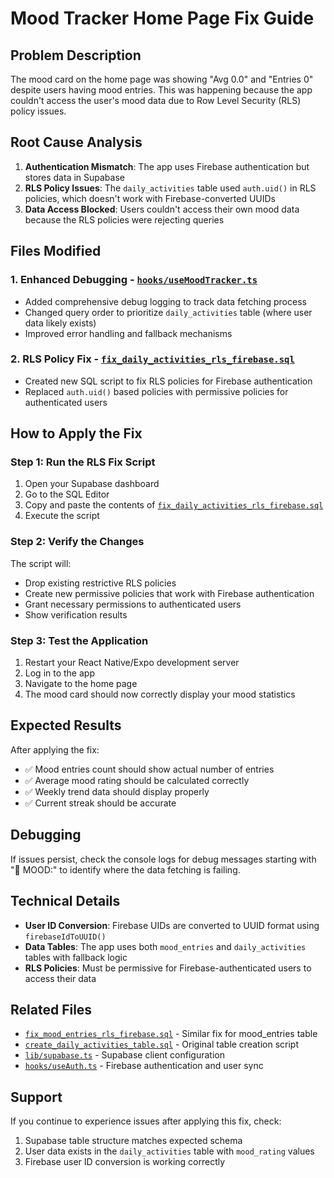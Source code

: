 # Mood Tracker Home Page Fix Guide

## Problem Description
The mood card on the home page was showing "Avg 0.0" and "Entries 0" despite users having mood entries. This was happening because the app couldn't access the user's mood data due to Row Level Security (RLS) policy issues.

## Root Cause Analysis
1. **Authentication Mismatch**: The app uses Firebase authentication but stores data in Supabase
2. **RLS Policy Issues**: The `daily_activities` table used `auth.uid()` in RLS policies, which doesn't work with Firebase-converted UUIDs
3. **Data Access Blocked**: Users couldn't access their own mood data because the RLS policies were rejecting queries

## Files Modified

### 1. Enhanced Debugging - [`hooks/useMoodTracker.ts`](hooks/useMoodTracker.ts)
- Added comprehensive debug logging to track data fetching process
- Changed query order to prioritize `daily_activities` table (where user data likely exists)
- Improved error handling and fallback mechanisms

### 2. RLS Policy Fix - [`fix_daily_activities_rls_firebase.sql`](fix_daily_activities_rls_firebase.sql)
- Created new SQL script to fix RLS policies for Firebase authentication
- Replaced `auth.uid()` based policies with permissive policies for authenticated users

## How to Apply the Fix

### Step 1: Run the RLS Fix Script
1. Open your Supabase dashboard
2. Go to the SQL Editor
3. Copy and paste the contents of [`fix_daily_activities_rls_firebase.sql`](fix_daily_activities_rls_firebase.sql)
4. Execute the script

### Step 2: Verify the Changes
The script will:
- Drop existing restrictive RLS policies
- Create new permissive policies that work with Firebase authentication
- Grant necessary permissions to authenticated users
- Show verification results

### Step 3: Test the Application
1. Restart your React Native/Expo development server
2. Log in to the app
3. Navigate to the home page
4. The mood card should now correctly display your mood statistics

## Expected Results
After applying the fix:
- ✅ Mood entries count should show actual number of entries
- ✅ Average mood rating should be calculated correctly
- ✅ Weekly trend data should display properly
- ✅ Current streak should be accurate

## Debugging
If issues persist, check the console logs for debug messages starting with "🔴 MOOD:" to identify where the data fetching is failing.

## Technical Details
- **User ID Conversion**: Firebase UIDs are converted to UUID format using `firebaseIdToUUID()`
- **Data Tables**: The app uses both `mood_entries` and `daily_activities` tables with fallback logic
- **RLS Policies**: Must be permissive for Firebase-authenticated users to access their data

## Related Files
- [`fix_mood_entries_rls_firebase.sql`](fix_mood_entries_rls_firebase.sql) - Similar fix for mood_entries table
- [`create_daily_activities_table.sql`](create_daily_activities_table.sql) - Original table creation script
- [`lib/supabase.ts`](lib/supabase.ts) - Supabase client configuration
- [`hooks/useAuth.ts`](hooks/useAuth.ts) - Firebase authentication and user sync

## Support
If you continue to experience issues after applying this fix, check:
1. Supabase table structure matches expected schema
2. User data exists in the `daily_activities` table with `mood_rating` values
3. Firebase user ID conversion is working correctly